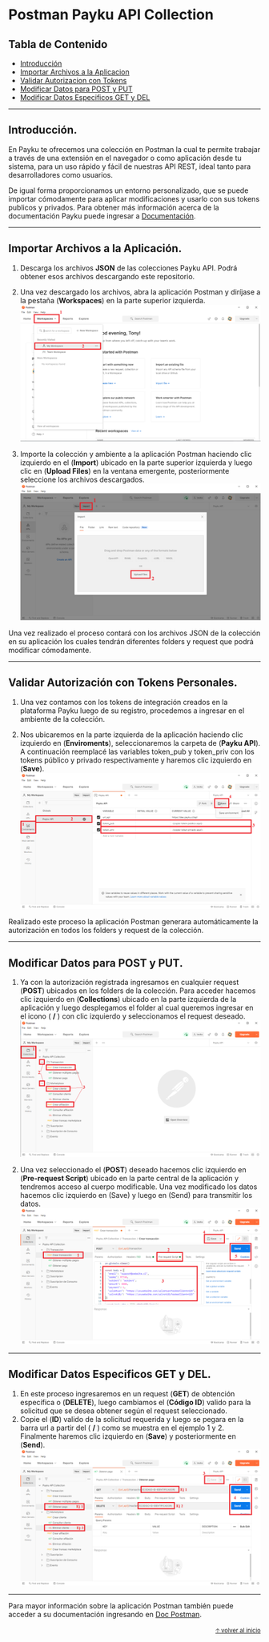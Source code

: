 # Postman Payku API Collection

## Tabla de Contenido
* [Introducción](#introducción)
* [Importar Archivos a la Aplicacion](#importar-archivos-a-la-aplicación)
* [Validar Autorizacion con Tokens](#validar-autorización-con-tokens-personales)
* [Modificar Datos para POST y PUT](#modificar-datos-para-post-y-put)
* [Modificar Datos Especificos GET y DEL](#modificar-datos-especificos-get-y-del)

------------

## Introducción.
En Payku te ofrecemos una colección en Postman la cual te permite trabajar a través de una extensión en el navegador o como aplicación desde tu sistema, para un uso rápido y fácil de nuestras API REST, ideal tanto para desarrolladores como usuarios.

De igual forma proporcionamos un entorno personalizado, que se puede importar cómodamente para aplicar modificaciones y usarlo con sus tokens publicos y privados.
Para obtener más información acerca de la documentación Payku puede ingresar a <a href="https://docs.payku.cl/" target="_blank">Documentación</a>.

------------

## Importar Archivos a la Aplicación.
1. Descarga los archivos **JSON** de las colecciones Payku API. Podrá obtener esos archivos descargando este repositorio.

2. Una vez descargado los archivos, abra la aplicación Postman y diríjase a la pestaña (**Workspaces**) en la parte superior izquierda.
![](https://github.com/Paykucl/doc-apirest-postman/blob/master/img/imagen1.png?raw=true)

3. Importe la colección y ambiente a la aplicación Postman haciendo clic izquierdo en el (**Import**) ubicado en la parte superior izquierda y luego clic en (**Upload Files**) en la ventana emergente, posteriormente seleccione los archivos descargados.
![](https://github.com/Paykucl/doc-apirest-postman/blob/master/img/imagen2.png?raw=true)

Una vez realizado el proceso contará con los archivos JSON de la colección en su aplicación los cuales tendrán diferentes folders y request que podrá modificar cómodamente.

------------

## Validar Autorización con Tokens Personales.
1. Una vez contamos con los tokens de integración creados en la plataforma Payku luego de su registro, procedemos a ingresar en el ambiente de la colección.

2. Nos ubicaremos en la parte izquierda de la aplicación haciendo clic izquierdo en (**Enviroments**), seleccionaremos la carpeta de (**Payku API**). A continuación reemplacé las variables token_pub y token_priv con los tokens público y privado respectivamente y haremos clic izquierdo en (**Save**).
![](https://github.com/Paykucl/doc-apirest-postman/blob/master/img/imagen3.png?raw=true)

Realizado este proceso la aplicación Postman generara automáticamente la autorización en todos los folders y request de la colección.

------------

## Modificar Datos para POST y PUT.
1. Ya con la autorización registrada ingresamos en cualquier request (**POST**) ubicados en los folders de la colección. Para acceder hacemos clic izquierdo en (**Collections**) ubicado en la parte izquierda de la aplicación y luego desplegamos el folder al cual queremos ingresar en el icono ( **\/** ) con clic izquierdo y seleccionamos el request deseado.
![](https://github.com/Paykucl/doc-apirest-postman/blob/master/img/imagen4.png?raw=true)

2. Una vez seleccionado el (**POST**) deseado hacemos clic izquierdo en (**Pre-request Script**) ubicado en la parte central de la aplicación y tendremos acceso al cuerpo modificable. Una vez modificado los datos hacemos clic izquierdo en (Save) y luego en (Send) para transmitir los datos.
![](https://github.com/Paykucl/doc-apirest-postman/blob/master/img/imagen5.png?raw=true)

------------

## Modificar Datos Especificos GET y DEL.
1. En este proceso ingresaremos en un request (**GET**) de obtención específica o (**DELETE**), luego cambiamos el (**Código ID**) valido para la solicitud que se desea obtener según el request seleccionado.
2. Copie el (**ID**) valido de la solicitud requerida y luego se pegara en la barra url a partir del ( **/** ) como se muestra en el ejemplo 1 y 2. Finalmente haremos clic izquierdo en (**Save**) y posteriormente en (**Send**).
![](https://github.com/Paykucl/doc-apirest-postman/blob/master/img/imagen6.png?raw=true)

------------

Para mayor información sobre la aplicación Postman también puede acceder a su documentación ingresando en <a href="https://learning.postman.com/docs/getting-started/introduction/" target="_blank">Doc Postman</a>.

<div align="right">
  <small><a href="#tabla-de-contenido">🡡 volver al inicio</a></small>
</div>
